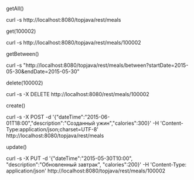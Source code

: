 getAll()

curl -s http://localhost:8080/topjava/rest/meals

get(100002)

curl -s http://localhost:8080/topjava/rest/meals/100002

getBetween()

curl -s "http://localhost:8080/topjava/rest/meals/between?startDate=2015-05-30&endDate=2015-05-30"

delete(100002)

curl -s -X DELETE http://localhost:8080/rest/meals/100002

create()

curl -s -X POST -d '{"dateTime":"2015-06-01T18:00","description":"Созданный ужин","calories":300}' -H 'Content-Type:application/json;charset=UTF-8' http://localhost:8080/topjava/rest/meals


update()

curl -s -X PUT -d '{"dateTime":"2015-05-30T10:00", "description":"Обновленный завтрак", "calories":200}' -H 'Content-Type: application/json' http://localhost:8080/topjava/rest/meals/100002